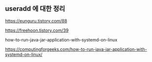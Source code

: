 ## useradd 에 대한 정리 

https://eunguru.tistory.com/88

https://freehoon.tistory.com/39




how-to-run-java-jar-application-with-systemd-on-linux


https://computingforgeeks.com/how-to-run-java-jar-application-with-systemd-on-linux/